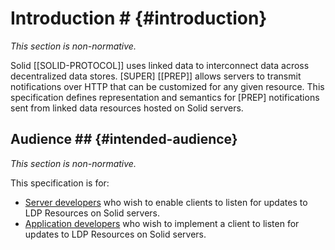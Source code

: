# Introduction # {#introduction}

*This section is non-normative.*

Solid [[SOLID-PROTOCOL]] uses linked data to interconnect data across decentralized data stores. [SUPER] [[PREP]] allows servers to transmit notifications over HTTP that can be customized for any given resource. This specification defines representation and semantics for [PREP] notifications sent from linked data resources hosted on Solid servers.

## Audience ## {#intended-audience}

*This section is non-normative.*

This specification is for:

+ [Server developers](http://data.europa.eu/esco/occupation/a7c1d23d-aeca-4bee-9a08-5993ed98b135) who wish to enable clients to listen for updates to LDP Resources on Solid servers.
+ [Application developers](http://data.europa.eu/esco/occupation/c40a2919-48a9-40ea-b506-1f34f693496d) who wish to implement a client to listen for updates to LDP Resources on Solid servers.
